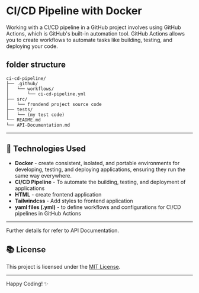 # CI/CD Pipeline with Docker

Working with a CI/CD pipeline in a GitHub project involves using GitHub Actions, which is GitHub's built-in automation tool. GitHub Actions allows you to create workflows to automate tasks like building, testing, and deploying your code. 


## folder structure

```
ci-cd-pipeline/
├── .github/
│   └── workflows/
│       └── ci-cd-pipeline.yml
├── src/
│   └── frondend project source code
├── tests/
│   └── (my test code)
└── README.md
└── API-Documentation.md  
```


---

## 🌟 Technologies Used

- **Docker** - create consistent, isolated, and portable environments for developing, testing, and deploying applications, ensuring they run the same way everywhere.
- **CI/CD Pipeline** - To automate the building, testing, and deployment of applications
- **HTML** - create frontend application
- **Tailwindcss** - Add styles to frontend application
- **yaml files (.yml)** - to define workflows and configurations  for CI/CD pipelines in GitHub Actions

---


Further details for refer to API Documentation.


## 📚 License

This project is licensed under the [MIT License](LICENSE).

---

Happy Coding! ✨
